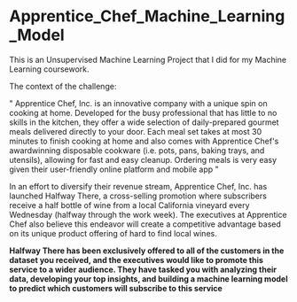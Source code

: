 # Apprentice_Chef_Machine_Learning_Model

This is an Unsupervised Machine Learning Project that I did for my Machine Learning coursework.

The context of the challenge:

" Apprentice Chef, Inc. is an innovative company with a unique spin on cooking at home.
Developed for the busy professional that has little to no skills in the kitchen, they offer a wide
selection of daily-prepared gourmet meals delivered directly to your door. Each meal set takes
at most 30 minutes to finish cooking at home and also comes with Apprentice Chef's awardwinning
disposable cookware (i.e. pots, pans, baking trays, and utensils), allowing for fast and
easy cleanup. Ordering meals is very easy given their user-friendly online platform and mobile
app "

In an effort to diversify their revenue stream, Apprentice Chef, Inc. has launched Halfway There,
a cross-selling promotion where subscribers receive a half bottle of wine from a local California
vineyard every Wednesday (halfway through the work week). The executives at Apprentice Chef
also believe this endeavor will create a competitive advantage based on its unique product
offering of hard to find local wines.

**Halfway There has been exclusively offered to all of the customers in the dataset you received,
and the executives would like to promote this service to a wider audience. They have tasked
you with analyzing their data, developing your top insights, and building a machine learning
model to predict which customers will subscribe to this service**
